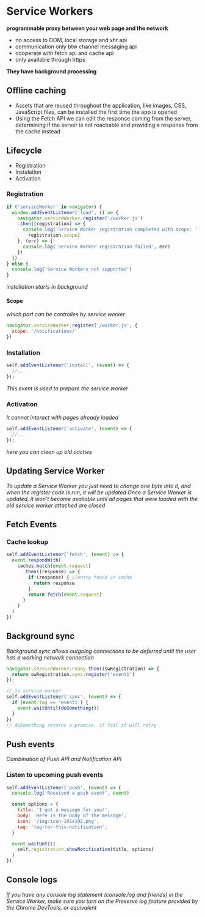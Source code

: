 # Service Workers

**programmable proxy between your web page and the network**
- no access to DOM, local storage and xhr api
- communication only btw channel messaging api
- cooperate with fetch api and cache api
- only available through https

**They have background processing**

## Offline caching
- Assets that are reused throughout the application, like images, CSS, JavaScript files, can be installed the first time the app is opened
- Using the Fetch API we can edit the response coming from the server, determining if the server is not reachable and providing a response from the cache instead

## Lifecycle
- Registration
- Instalation
- Activation

### Registration
```JavaScript
if ('serviceWorker' in navigator) {
  window.addEventListener('load', () => {
    navigator.serviceWorker.register('/worker.js')
    .then((registration) => {
      console.log('Service Worker registration completed with scope: ',
        registration.scope)
    }, (err) => {
      console.log('Service Worker registration failed', err)
    })
  })
} else {
  console.log('Service Workers not supported')
}
```
*installation starts in background*

#### Scope
*which part can be controlles by service worker*
```JavaScript
navigator.serviceWorker.register('/worker.js', {
  scope: '/notifications/'
})
```

### Installation
```JavaScript
self.addEventListener('install', (event) => {
  //...
});
```
*This event is used to prepare the service worker*

### Activation
*It cannot interact with pages already loaded*
```JavaScript
self.addEventListener('activate', (event) => {
  //...
});
```
*here you can clean up old caches*

## Updating Service Worker
*To update a Service Worker you just need to change one byte into it, and when the register code is run, it will be updated*
*Once a Service Worker is updated, it won’t become available until all pages that were loaded with the old service worker attached are closed*

## Fetch Events
### Cache lookup
```JavaScript
self.addEventListener('fetch', (event) => {
  event.respondWith(
    caches.match(event.request)
      .then((response) => {
        if (response) { //entry found in cache
          return response
        }
        return fetch(event.request)
      }
    )
  )
})
```

## Background sync
*Background sync allows outgoing connections to be deferred until the user has a working network connection*
```JavaScript
navigator.serviceWorker.ready.then((swRegistration) => {
  return swRegistration.sync.register('event1')
});
```
```JavaScript
// in service worker
self.addEventListener('sync', (event) => {
  if (event.tag == 'event1') {
    event.waitUntil(doSomething())
  }
})
// doSomething returns a promise, if fail it will retry
```

## Push events
*Combination of Push API and Notification API*
### Listen to upcoming push events
```JavaScript
self.addEventListener('push', (event) => {
  console.log('Received a push event', event)

  const options = {
    title: 'I got a message for you!',
    body: 'Here is the body of the message',
    icon: '/img/icon-192x192.png',
    tag: 'tag-for-this-notification',
  }

  event.waitUntil(
    self.registration.showNotification(title, options)
  )
})
```

## Console logs
*If you have any console log statement (console.log and friends) in the Service Worker, make sure you turn on the Preserve log feature provided by the Chrome DevTools, or equivalent*
